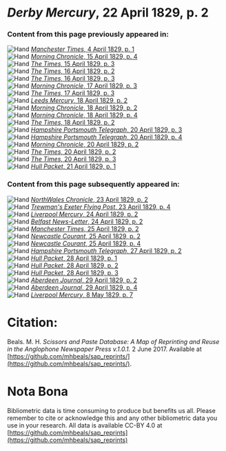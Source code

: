 # *Derby Mercury*, 22 April 1829, p. 2  
  
### Content from this page previously appeared in:  
![Hand](http://scissorsandpaste.net/wp-content/uploads/2017/06/smallhandpointer.png) [*Manchester Times*, 4 April 1829, p. 1](https://mhbeals.github.io/sap_html/Manchester-Times/Manchester-Times-4-April-1829-p-1)  
![Hand](http://scissorsandpaste.net/wp-content/uploads/2017/06/smallhandpointer.png) [*Morning Chronicle*, 15 April 1829, p. 4](https://mhbeals.github.io/sap_html/Morning-Chronicle/Morning-Chronicle-15-April-1829-p-4)  
![Hand](http://scissorsandpaste.net/wp-content/uploads/2017/06/smallhandpointer.png) [*The Times*, 15 April 1829, p. 3](https://mhbeals.github.io/sap_html/The-Times/The-Times-15-April-1829-p-3)  
![Hand](http://scissorsandpaste.net/wp-content/uploads/2017/06/smallhandpointer.png) [*The Times*, 16 April 1829, p. 2](https://mhbeals.github.io/sap_html/The-Times/The-Times-16-April-1829-p-2)  
![Hand](http://scissorsandpaste.net/wp-content/uploads/2017/06/smallhandpointer.png) [*The Times*, 16 April 1829, p. 3](https://mhbeals.github.io/sap_html/The-Times/The-Times-16-April-1829-p-3)  
![Hand](http://scissorsandpaste.net/wp-content/uploads/2017/06/smallhandpointer.png) [*Morning Chronicle*, 17 April 1829, p. 3](https://mhbeals.github.io/sap_html/Morning-Chronicle/Morning-Chronicle-17-April-1829-p-3)  
![Hand](http://scissorsandpaste.net/wp-content/uploads/2017/06/smallhandpointer.png) [*The Times*, 17 April 1829, p. 3](https://mhbeals.github.io/sap_html/The-Times/The-Times-17-April-1829-p-3)  
![Hand](http://scissorsandpaste.net/wp-content/uploads/2017/06/smallhandpointer.png) [*Leeds Mercury*, 18 April 1829, p. 2](https://mhbeals.github.io/sap_html/Leeds-Mercury/Leeds-Mercury-18-April-1829-p-2)  
![Hand](http://scissorsandpaste.net/wp-content/uploads/2017/06/smallhandpointer.png) [*Morning Chronicle*, 18 April 1829, p. 2](https://mhbeals.github.io/sap_html/Morning-Chronicle/Morning-Chronicle-18-April-1829-p-2)  
![Hand](http://scissorsandpaste.net/wp-content/uploads/2017/06/smallhandpointer.png) [*Morning Chronicle*, 18 April 1829, p. 4](https://mhbeals.github.io/sap_html/Morning-Chronicle/Morning-Chronicle-18-April-1829-p-4)  
![Hand](http://scissorsandpaste.net/wp-content/uploads/2017/06/smallhandpointer.png) [*The Times*, 18 April 1829, p. 2](https://mhbeals.github.io/sap_html/The-Times/The-Times-18-April-1829-p-2)  
![Hand](http://scissorsandpaste.net/wp-content/uploads/2017/06/smallhandpointer.png) [*Hampshire Portsmouth Telegraph*, 20 April 1829, p. 3](https://mhbeals.github.io/sap_html/Hampshire-Portsmouth-Telegraph/Hampshire-Portsmouth-Telegraph-20-April-1829-p-3)  
![Hand](http://scissorsandpaste.net/wp-content/uploads/2017/06/smallhandpointer.png) [*Hampshire Portsmouth Telegraph*, 20 April 1829, p. 4](https://mhbeals.github.io/sap_html/Hampshire-Portsmouth-Telegraph/Hampshire-Portsmouth-Telegraph-20-April-1829-p-4)  
![Hand](http://scissorsandpaste.net/wp-content/uploads/2017/06/smallhandpointer.png) [*Morning Chronicle*, 20 April 1829, p. 2](https://mhbeals.github.io/sap_html/Morning-Chronicle/Morning-Chronicle-20-April-1829-p-2)  
![Hand](http://scissorsandpaste.net/wp-content/uploads/2017/06/smallhandpointer.png) [*The Times*, 20 April 1829, p. 2](https://mhbeals.github.io/sap_html/The-Times/The-Times-20-April-1829-p-2)  
![Hand](http://scissorsandpaste.net/wp-content/uploads/2017/06/smallhandpointer.png) [*The Times*, 20 April 1829, p. 3](https://mhbeals.github.io/sap_html/The-Times/The-Times-20-April-1829-p-3)  
![Hand](http://scissorsandpaste.net/wp-content/uploads/2017/06/smallhandpointer.png) [*Hull Packet*, 21 April 1829, p. 1](https://mhbeals.github.io/sap_html/Hull-Packet/Hull-Packet-21-April-1829-p-1)  
  
### Content from this page subsequently appeared in:  
![Hand](http://scissorsandpaste.net/wp-content/uploads/2017/06/smallhandpointer.png) [*NorthWales Chronicle*, 23 April 1829, p. 2](https://mhbeals.github.io/sap_html/NorthWales-Chronicle/NorthWales-Chronicle-23-April-1829-p-2)  
![Hand](http://scissorsandpaste.net/wp-content/uploads/2017/06/smallhandpointer.png) [*Trewman's Exeter Flying Post*, 23 April 1829, p. 4](https://mhbeals.github.io/sap_html/Trewman's-Exeter-Flying-Post/Trewman's-Exeter-Flying-Post-23-April-1829-p-4)  
![Hand](http://scissorsandpaste.net/wp-content/uploads/2017/06/smallhandpointer.png) [*Liverpool Mercury*, 24 April 1829, p. 2](https://mhbeals.github.io/sap_html/Liverpool-Mercury/Liverpool-Mercury-24-April-1829-p-2)  
![Hand](http://scissorsandpaste.net/wp-content/uploads/2017/06/smallhandpointer.png) [*Belfast News-Letter*, 24 April 1829, p. 2](https://mhbeals.github.io/sap_html/Belfast-News-Letter/Belfast-News-Letter-24-April-1829-p-2)  
![Hand](http://scissorsandpaste.net/wp-content/uploads/2017/06/smallhandpointer.png) [*Manchester Times*, 25 April 1829, p. 2](https://mhbeals.github.io/sap_html/Manchester-Times/Manchester-Times-25-April-1829-p-2)  
![Hand](http://scissorsandpaste.net/wp-content/uploads/2017/06/smallhandpointer.png) [*Newcastle Courant*, 25 April 1829, p. 2](https://mhbeals.github.io/sap_html/Newcastle-Courant/Newcastle-Courant-25-April-1829-p-2)  
![Hand](http://scissorsandpaste.net/wp-content/uploads/2017/06/smallhandpointer.png) [*Newcastle Courant*, 25 April 1829, p. 4](https://mhbeals.github.io/sap_html/Newcastle-Courant/Newcastle-Courant-25-April-1829-p-4)  
![Hand](http://scissorsandpaste.net/wp-content/uploads/2017/06/smallhandpointer.png) [*Hampshire Portsmouth Telegraph*, 27 April 1829, p. 2](https://mhbeals.github.io/sap_html/Hampshire-Portsmouth-Telegraph/Hampshire-Portsmouth-Telegraph-27-April-1829-p-2)  
![Hand](http://scissorsandpaste.net/wp-content/uploads/2017/06/smallhandpointer.png) [*Hull Packet*, 28 April 1829, p. 1](https://mhbeals.github.io/sap_html/Hull-Packet/Hull-Packet-28-April-1829-p-1)  
![Hand](http://scissorsandpaste.net/wp-content/uploads/2017/06/smallhandpointer.png) [*Hull Packet*, 28 April 1829, p. 2](https://mhbeals.github.io/sap_html/Hull-Packet/Hull-Packet-28-April-1829-p-2)  
![Hand](http://scissorsandpaste.net/wp-content/uploads/2017/06/smallhandpointer.png) [*Hull Packet*, 28 April 1829, p. 3](https://mhbeals.github.io/sap_html/Hull-Packet/Hull-Packet-28-April-1829-p-3)  
![Hand](http://scissorsandpaste.net/wp-content/uploads/2017/06/smallhandpointer.png) [*Aberdeen Journal*, 29 April 1829, p. 2](https://mhbeals.github.io/sap_html/Aberdeen-Journal/Aberdeen-Journal-29-April-1829-p-2)  
![Hand](http://scissorsandpaste.net/wp-content/uploads/2017/06/smallhandpointer.png) [*Aberdeen Journal*, 29 April 1829, p. 4](https://mhbeals.github.io/sap_html/Aberdeen-Journal/Aberdeen-Journal-29-April-1829-p-4)  
![Hand](http://scissorsandpaste.net/wp-content/uploads/2017/06/smallhandpointer.png) [*Liverpool Mercury*, 8 May 1829, p. 7](https://mhbeals.github.io/sap_html/Liverpool-Mercury/Liverpool-Mercury-8-May-1829-p-7)  


# Citation: 

Beals. M. H. *Scissors and Paste Database: A Map of Reprinting and Reuse in the Anglophone Newspaper Press v.1.0.1.* 2 June 2017. Available at [https://github.com/mhbeals/sap_reprints/](https://github.com/mhbeals/sap_reprints/). 

# Nota Bona

Bibliometric data is time consuming to produce but benefits us all. Please remember to cite or acknowledge this and any other bibliometric data you use in your research. All data is available CC-BY 4.0 at [https://github.com/mhbeals/sap_reprints](https://github.com/mhbeals/sap_reprints)